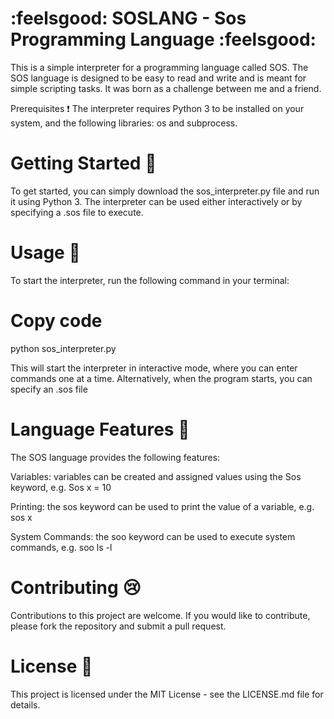 # :feelsgood: SOSLANG - Sos Programming Language :feelsgood:
This is a simple interpreter for a programming language called SOS. The SOS language is designed to be easy to read and write and is meant for simple scripting tasks. It was born as a challenge between me and a friend.

Prerequisites :exclamation:
The interpreter requires Python 3 to be installed on your system, and the following libraries: os and subprocess.
 
# Getting Started :beer: 
To get started, you can simply download the sos_interpreter.py file and run it using Python 3. The interpreter can be used either interactively or by specifying a .sos file to execute.

# Usage :space_invader: 
To start the interpreter, run the following command in your terminal:

# Copy code 
python sos_interpreter.py

This will start the interpreter in interactive mode, where you can enter commands one at a time. Alternatively, when the program starts, you can specify an .sos file

# Language Features :notebook_with_decorative_cover:
The SOS language provides the following features:

Variables: variables can be created and assigned values using the Sos keyword, e.g. Sos x = 10

Printing: the sos keyword can be used to print the value of a variable, e.g. sos x

System Commands: the soo keyword can be used to execute system commands, e.g. soo ls -l


# Contributing :cry:
Contributions to this project are welcome. If you would like to contribute, please fork the repository and submit a pull request.

# License :penguin:
This project is licensed under the MIT License - see the LICENSE.md file for details.

